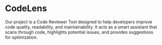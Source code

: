 # CodeLens
Our project is a Code Reviewer Tool designed to help developers improve code quality, readability, and maintainability. It acts as a smart assistant that scans through code, highlights potential issues, and provides suggestions for optimization.
